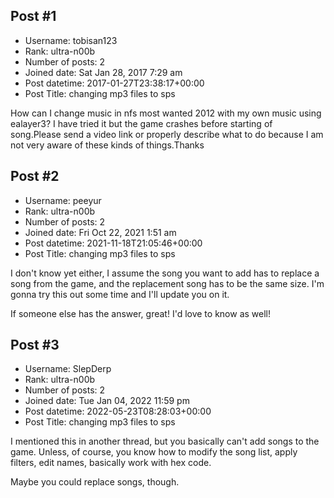 ## Post #1
- Username: tobisan123
- Rank: ultra-n00b
- Number of posts: 2
- Joined date: Sat Jan 28, 2017 7:29 am
- Post datetime: 2017-01-27T23:38:17+00:00
- Post Title: changing mp3 files to sps

How can I change music in nfs most wanted 2012 with my own music using ealayer3? I have tried it but the game crashes before starting of song.Please send a video link or properly describe what to do because I am not very aware of these kinds of things.Thanks
## Post #2
- Username: peeyur
- Rank: ultra-n00b
- Number of posts: 2
- Joined date: Fri Oct 22, 2021 1:51 am
- Post datetime: 2021-11-18T21:05:46+00:00
- Post Title: changing mp3 files to sps

I don't know yet either, I assume the song you want to add has to replace a song from the game, and the replacement song has to be the same size. I'm gonna try this out some time and I'll update you on it.

If someone else has the answer, great! I'd love to know as well!
## Post #3
- Username: SlepDerp
- Rank: ultra-n00b
- Number of posts: 2
- Joined date: Tue Jan 04, 2022 11:59 pm
- Post datetime: 2022-05-23T08:28:03+00:00
- Post Title: changing mp3 files to sps

I mentioned this in another thread, but you basically can't add songs to the game. Unless, of course, you know how to modify the song list, apply filters, edit names, basically work with hex code.

Maybe you could replace songs, though.
